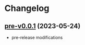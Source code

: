 # Changelog

## [pre-v0.0.1](https://github.com/noodnik2/flightvisualizer/compare/main...mock-output-folder) (2023-05-24)
* pre-release modifications
